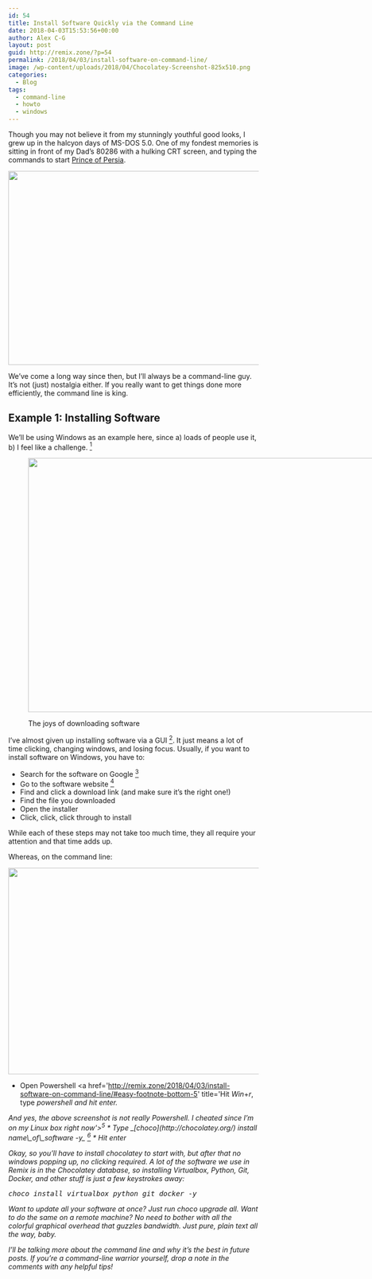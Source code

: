 ```yaml
---
id: 54
title: Install Software Quickly via the Command Line
date: 2018-04-03T15:53:56+00:00
author: Alex C-G
layout: post
guid: http://remix.zone/?p=54
permalink: /2018/04/03/install-software-on-command-line/
image: /wp-content/uploads/2018/04/Chocolatey-Screenshot-825x510.png
categories:
  - Blog
tags:
  - command-line
  - howto
  - windows
---
```

Though you may not believe it from my stunningly youthful good looks, I grew up in the halcyon days of MS-DOS 5.0. One of my fondest memories is sitting in front of my Dad&#8217;s 80286 with a hulking CRT screen, and typing the commands to start [Prince of Persia](https://classicreload.com/prince-of-persia.html).

<img src="http://remix.zone/wp-content/uploads/2018/04/320px-GAME_Prince_of_Persia_Title-300x188.png" alt="" width="600" height="390" class="alignnone size-medium wp-image-55" />

We&#8217;ve come a long way since then, but I&#8217;ll always be a command-line guy. It&#8217;s not (just) nostalgia either. If you really want to get things done more efficiently, the command line is king.

## Example 1: Installing Software

We&#8217;ll be using Windows as an example here, since a) loads of people use it, b) I feel like a challenge. <span id='easy-footnote-1' class='easy-footnote-margin-adjust'></span><span class='easy-footnote'><a href='http://remix.zone/2018/04/03/install-software-on-command-line/#easy-footnote-bottom-1' title='Using the command line on Mac or Linux is well supported. On Windows it sometimes feels like a second-class citizen'><sup>1</sup></a></span><figure id="attachment_65" style="width: 762px" class="wp-caption aligncenter">

<img src="http://remix.zone/wp-content/uploads/2018/04/download-button-tries-to-trick-you.png" alt="" width="762" height="511" class="size-full wp-image-65" srcset="http://remix.zone/wp-content/uploads/2018/04/download-button-tries-to-trick-you.png 762w, http://remix.zone/wp-content/uploads/2018/04/download-button-tries-to-trick-you-300x201.png 300w" sizes="(max-width: 762px) 100vw, 762px" /><figcaption class="wp-caption-text">The joys of downloading software</figcaption></figure> 

I&#8217;ve almost given up installing software via a GUI <span id='easy-footnote-2' class='easy-footnote-margin-adjust'></span><span class='easy-footnote'><a href='http://remix.zone/2018/04/03/install-software-on-command-line/#easy-footnote-bottom-2' title='Graphical User Interface'><sup>2</sup></a></span>. It just means a lot of time clicking, changing windows, and losing focus. Usually, if you want to install software on Windows, you have to:

  * Search for the software on Google <span id='easy-footnote-3' class='easy-footnote-margin-adjust'></span><span class='easy-footnote'><a href='http://remix.zone/2018/04/03/install-software-on-command-line/#easy-footnote-bottom-3' title='Though I&#8217;d recommend <a href=&quot;http://duckduckgo.com&quot;>DuckDuckGo</a> if you&#8217;re privacy-conscious.'><sup>3</sup></a></span>
  * Go to the software website <span id='easy-footnote-4' class='easy-footnote-margin-adjust'></span><span class='easy-footnote'><a href='http://remix.zone/2018/04/03/install-software-on-command-line/#easy-footnote-bottom-4' title='A lot of useful software is still not on the Windows Store'><sup>4</sup></a></span>
  * Find and click a download link (and make sure it&#8217;s the right one!)
  * Find the file you downloaded
  * Open the installer
  * Click, click, click through to install

While each of these steps may not take too much time, they all require your attention and that time adds up.

Whereas, on the command line:

<img src="http://remix.zone/wp-content/uploads/2018/04/Screenshot-from-2018-04-03-14-45-21-1024x644.png" alt="" width="660" height="415" class="aligncenter size-large wp-image-69" srcset="http://remix.zone/wp-content/uploads/2018/04/Screenshot-from-2018-04-03-14-45-21-1024x644.png 1024w, http://remix.zone/wp-content/uploads/2018/04/Screenshot-from-2018-04-03-14-45-21-300x189.png 300w, http://remix.zone/wp-content/uploads/2018/04/Screenshot-from-2018-04-03-14-45-21-768x483.png 768w, http://remix.zone/wp-content/uploads/2018/04/Screenshot-from-2018-04-03-14-45-21.png 1466w" sizes="(max-width: 660px) 100vw, 660px" />

  * Open Powershell <span id='easy-footnote-5' class='easy-footnote-margin-adjust'></span><span class='easy-footnote'><a href='http://remix.zone/2018/04/03/install-software-on-command-line/#easy-footnote-bottom-5' title='Hit <i>Win</i>+<i>r</i>, type <i>powershell<i> and hit enter.
<p>And yes, the above screenshot is not really Powershell. I cheated since I&#8217;m on my Linux box right now'><sup>5</sup></a></span>
  * Type _[choco](http://chocolatey.org/) install name\_of\_software -y_ <span id='easy-footnote-6' class='easy-footnote-margin-adjust'></span><span class='easy-footnote'><a href='http://remix.zone/2018/04/03/install-software-on-command-line/#easy-footnote-bottom-6' title='<a href=&quot;http://chocolatey.org/&quot;>Chocolatey</a> is a command-line tool for installing software on Windows. Kind of like apt or yum on Linux'><sup>6</sup></a></span>
  * Hit enter

Okay, so you&#8217;ll have to install chocolatey to start with, but after that no windows popping up, no clicking required. A lot of the software we use in Remix is in the Chocolatey database, so installing Virtualbox, Python, Git, Docker, and other stuff is just a few keystrokes away:

<pre>choco install virtualbox python git docker -y</pre>

Want to update all your software at once? Just run _choco upgrade all_. Want to do the same on a remote machine? No need to bother with all the colorful graphical overhead that guzzles bandwidth. Just pure, plain text all the way, baby.

I&#8217;ll be talking more about the command line and why it&#8217;s the best in future posts. If you&#8217;re a command-line warrior yourself, drop a note in the comments with any helpful tips!